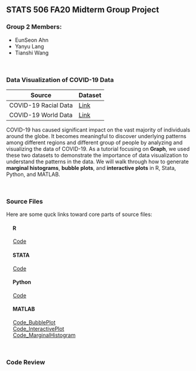 ## STATS 506 FA20 Midterm Group Project 
### Group 2 Members:
* EunSeon Ahn
* Yanyu Lang 
* Tianshi Wang

<br/> 

### Data Visualization of COVID-19 Data
Source| Dataset
------------ | ------------ 
COVID-19 Racial Data | [Link](https://covidtracking.com/race)
COVID-19 World Data | [Link](https://ourworldindata.org/covid-hospitalizations)

COVID-19 has caused significant impact on the vast majority of individuals around the globe. It becomes meaningful to discover underlying patterns among different regions and different group of people by analyzing and visualizing the data of COVID-19. As a tutorial focusing on **Graph**, we used these two datasets to demonstrate the importance of data visualization to understand the patterns in the data. We will walk through how to generate **marginal histograms**, **bubble plots**, and **interactive plots** in R, Stata, Python, and MATLAB. 
 
<br/> 

### Source Files
Here are some quck links toward core parts of source files:
<br/> 
#### &emsp; R
&emsp; [Code](./R/r_code.R) <br/> 
#### &emsp; STATA
&emsp; [Code](./STATA/stata_code.do) <br/>
#### &emsp; Python
&emsp; [Code](./Python/python_code.R) <br/> 
#### &emsp; MATLAB
&emsp; [Code_BubblePlot](./MATLAB/bubbleplot_new.m) <br/>
&emsp; [Code_InteractivePlot](./MATLAB/interactve_plots.m) <br/>
&emsp; [Code_MarginalHistogram](./MATLAB/marginal_histogram.m) <br/>

<br/>  

### Code Review
